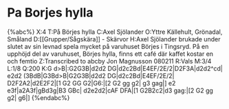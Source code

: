 # Pa Borjes hylla

{%abc%}
X:4 
T:På Börjes hylla
C:Axel Sjölander
O:Yttre Källehult, Grönadal, Småland
D:[[Grupper/Sågskära]] - Skärvor
H:Axel Sjölander brukade under slutet av sin levnad spela mycket på varuhuset Börjes i Tingsryd. På en upphöjd del av varuhuset, Börjes hylla, finns ett café där kaffet kostar en och femtio 
Z:Transcribed to abcby Jon Magnusson 080211 
R:Vals
M:3/4 
L:1/8 
Q:200 
K:G 
d>B|:G2G3B|d2d2 DG|d2c2Bd|E4EF/2E/2|D2F3A|d2d2^cd|
e2d2 (3BdB|G3Bd>B|G2G3B|d2d2 DG|d2c2Bd|E4EF/2E/2|
D2F2A2|d2E2F2|[1 G2 GG G2|G6:|[2 G2 gg g2| g3 gag|]
e2 e3f|a2A3f|gBd3g|B3 GBc|
d2e2d2|cAF DFA|[1 G2B2c2|d3 gag:|[2 G2 gg g2| g6|]
{%endabc%}

